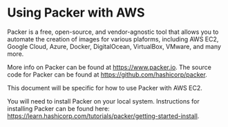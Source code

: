# Using Packer with AWS

Packer is a free, open-source, and vendor-agnostic tool that allows you to automate the
creation of images for various plaforms, including AWS EC2, Google Cloud, Azure, Docker,
DigitalOcean, VirtualBox, VMware, and many more.

More info on Packer can be found at https://www.packer.io.
The source code for Packer can be found at https://github.com/hashicorp/packer.

This document will be specific for how to use Packer with AWS EC2.

You will need to install Packer on your local system. Instructions for installing
Packer can be found here: https://learn.hashicorp.com/tutorials/packer/getting-started-install.


